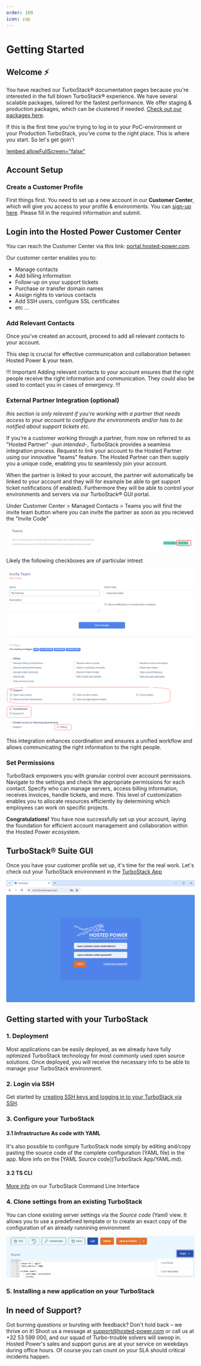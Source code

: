 ```yaml
---
order: 100
icon: zap
---
```

# Getting Started

## Welcome ⚡️

You have reached our TurboStack® documentation pages because you're interested in the full blown TurboStack® experience.
We have several scalable packages, tailored for the fastest performance. We offer staging & production packages, which can be clustered if needed. [Check out our packages here](https://www.hosted-power.com/en/turbostack#our-packages).

If this is the first time you're trying to log in to your PoC-environment or your Production TurboStack, you've come to the right place. This is where you start. So let's get goin'!

[!embed allowFullScreen="false"](https://player.vimeo.com/video/1054418669?title=0&amp;byline=0&amp;portrait=0&amp;badge=0&amp;autopause=0&amp;player_id=0&amp;app_id=58479)

## Account Setup

### Create a Customer Profile

First things first. You need to set up a new account in our **Customer Center**, which will give you access to your profile & environments. You can [sign-up here](https://portal.hosted-power.com/signup/).
Please fill in the required information and submit.

## Login into the Hosted Power Customer Center

You can reach the Customer Center via this link: [portal.hosted-power.com](https://portal.hosted-power.com/ "Hosted Power Customer Center").

Our customer center enables you to:

* Manage contacts
* Add billing information
* Follow-up on your support tickets
* Purchase or transfer domain names
* Assign rights to various contacts
* Add SSH users, configure SSL certificates
* etc ...

### Add Relevant Contacts

Once you've created an account, proceed to add all relevant contacts to your account.

This step is crucial for effective communication and collaboration between Hosted Power & your team.

!!! Important
Adding relevant contacts to your account ensures that the right people receive the right information and communication. They could also be used to contact you in cases of emergency.
!!!

### External Partner Integration (optional)

*Ihis section is only relevant if you're working with a partner that needs access to your account to configure the environments and/or has to be notified about support tickets etc.*

If you're a customer working through a partner, from now on referred to as "Hosted Partner" -*pun intended*-, TurboStack provides a seamless integration process. Request to link your account to the Hosted Partner using our innovative "teams" feature. The Hosted Partner can then supply you a unique code, enabling you to seamlessly join your account.

When the partner is linked to your account, the partner will automatically be linked to your account and they will for example be able to get support ticket notifications (if enabled). Furthermore they will be able to control your environments and servers via our TurboStack® GUI portal.

Under Customer Center > Managed Contacts > Teams you will find the invite team button where you can invite the partner as soon as you recieved the "Invite Code"

![1715862802209](image/readme/1715862802209.png)

Likely the following checkboxes are of particular intrest

![TurboStack Permissions](image/readme/1715863199073.png "TurboStack Permissions")

This integration enhances coordination and ensures a unified workflow and allows communicating the right information to the right people.

### Set Permissions

TurboStack empowers you with granular control over account permissions. Navigate to the settings and check the appropriate permissions for each contact. Specify who can manage servers, access billing information, receives invoices, handle tickets, and more. This level of customization enables you to allocate resources efficiently by determining which employees can work on specific projects.

**Congratulations!** You have now successfully set up your account, laying the foundation for efficient account management and collaboration within the Hosted Power ecosystem.

## TurboStack® Suite GUI

Once you have your customer profile set up, it's time for the real work.
Let's check out your TurboStack environment in the [TurboStack App](turbostack-app/basic_install/)

![TurboStack GUI](image/readme/1715863517795.png "TurboStack GUI")

## Getting started with your TurboStack

### 1. Deployment

Most applications can be easily deployed, as we already have fully optimized TurboStack technology for most commonly used open source solutions. Once deployed, you will receive the necessary info to be able to manage your TurboStack environment.

### 2. Login via SSH

Get started by [creating SSH keys and logging in to your TurboStack via SSH](turbostack_configuration/SSH.md).

### 3. Configure your TurboStack

#### 3.1 Infrastructure As code with YAML

It's also possible to configure TurboStack node simply by editing and/copy pasting the source code of the complete configuration (YAML file) in the app. More info on the [YAML Source code](TurboStack App/YAML.md).

#### 3.2 TS CLI

[More info](turbostack_configuration/ts_cli.md) on our TurboStack Command Line Interface

### 4. Clone settings from an existing TurboStack

You can clone existing server settings via the *Source code* (Yaml) view. It allows you to use a predefined template or to create an exact copy of the configuration of an already runnining environment

![Clone from Template or other host](image/readme/1715863608338.png "Clone from Template or other host")

### 5. Installing a new application on your TurboStack

## In need of Support?

Got burning questions or bursting with feedback? Don't hold back – we thrive on it! Shoot us a message at [support@hosted-power.com](mailto:support@hosted-power.com) or call us at +32 53 599 000, and our squad of Turbo-trouble solvers will swoop in. Hosted Power's sales and support gurus are at your service on weekdays during office hours. Of course you can count on your SLA should critical incidents happen.
